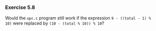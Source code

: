 ### Exercise 5.8
Would the `upc.c` program still work if the expression `9 - ((total - 1) % 10)`
were replaced by `(10 - (total % 10)) % 10`?

<!--### Solution
Yes, both expressions would produce equal answers.
